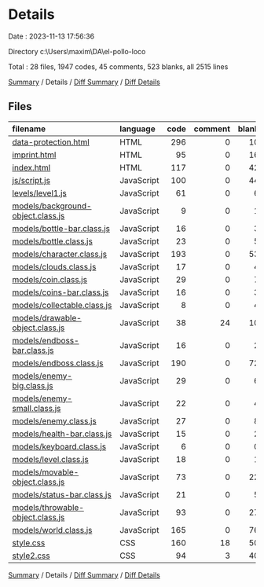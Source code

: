 # Details

Date : 2023-11-13 17:56:36

Directory c:\\Users\\maxim\\DA\\el-pollo-loco

Total : 28 files,  1947 codes, 45 comments, 523 blanks, all 2515 lines

[Summary](results.md) / Details / [Diff Summary](diff.md) / [Diff Details](diff-details.md)

## Files
| filename | language | code | comment | blank | total |
| :--- | :--- | ---: | ---: | ---: | ---: |
| [data-protection.html](/data-protection.html) | HTML | 296 | 0 | 10 | 306 |
| [imprint.html](/imprint.html) | HTML | 95 | 0 | 16 | 111 |
| [index.html](/index.html) | HTML | 117 | 0 | 42 | 159 |
| [js/script.js](/js/script.js) | JavaScript | 100 | 0 | 44 | 144 |
| [levels/level1.js](/levels/level1.js) | JavaScript | 61 | 0 | 6 | 67 |
| [models/background-object.class.js](/models/background-object.class.js) | JavaScript | 9 | 0 | 1 | 10 |
| [models/bottle-bar.class.js](/models/bottle-bar.class.js) | JavaScript | 16 | 0 | 3 | 19 |
| [models/bottle.class.js](/models/bottle.class.js) | JavaScript | 23 | 0 | 5 | 28 |
| [models/character.class.js](/models/character.class.js) | JavaScript | 193 | 0 | 53 | 246 |
| [models/clouds.class.js](/models/clouds.class.js) | JavaScript | 17 | 0 | 4 | 21 |
| [models/coin.class.js](/models/coin.class.js) | JavaScript | 29 | 0 | 7 | 36 |
| [models/coins-bar.class.js](/models/coins-bar.class.js) | JavaScript | 16 | 0 | 3 | 19 |
| [models/collectable.class.js](/models/collectable.class.js) | JavaScript | 8 | 0 | 4 | 12 |
| [models/drawable-object.class.js](/models/drawable-object.class.js) | JavaScript | 38 | 24 | 10 | 72 |
| [models/endboss-bar.class.js](/models/endboss-bar.class.js) | JavaScript | 16 | 0 | 2 | 18 |
| [models/endboss.class.js](/models/endboss.class.js) | JavaScript | 190 | 0 | 72 | 262 |
| [models/enemy-big.class.js](/models/enemy-big.class.js) | JavaScript | 29 | 0 | 6 | 35 |
| [models/enemy-small.class.js](/models/enemy-small.class.js) | JavaScript | 22 | 0 | 4 | 26 |
| [models/enemy.class.js](/models/enemy.class.js) | JavaScript | 27 | 0 | 8 | 35 |
| [models/health-bar.class.js](/models/health-bar.class.js) | JavaScript | 15 | 0 | 2 | 17 |
| [models/keyboard.class.js](/models/keyboard.class.js) | JavaScript | 6 | 0 | 0 | 6 |
| [models/level.class.js](/models/level.class.js) | JavaScript | 18 | 0 | 1 | 19 |
| [models/movable-object.class.js](/models/movable-object.class.js) | JavaScript | 73 | 0 | 22 | 95 |
| [models/status-bar.class.js](/models/status-bar.class.js) | JavaScript | 21 | 0 | 5 | 26 |
| [models/throwable-object.class.js](/models/throwable-object.class.js) | JavaScript | 93 | 0 | 27 | 120 |
| [models/world.class.js](/models/world.class.js) | JavaScript | 165 | 0 | 76 | 241 |
| [style.css](/style.css) | CSS | 160 | 18 | 50 | 228 |
| [style2.css](/style2.css) | CSS | 94 | 3 | 40 | 137 |

[Summary](results.md) / Details / [Diff Summary](diff.md) / [Diff Details](diff-details.md)